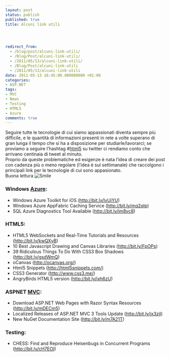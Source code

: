 ```yaml
---
layout: post
status: publish
published: true
title: Alcuni link utili




redirect_from: 
  - /blog/post/alcuni-link-utili/
  - /Blog/Post/alcuni-link-utili/
  - /2011/05/13/alcuni-link-utili/
  - /Blog/Post/alcuni-link-utili
  - /2011/05/13/alcuni-link-utili
date: 2011-05-13 16:45:00.000000000 +01:00
categories:
- ASP.NET
tags:
- MVC
- News
- Testing
- HTML5
- Azure
comments: true
---
```

<p>Seguire tutte le tecnologie di cui siamo appassionati diventa sempre più difficile, e le quantità di informazioni presenti in rete a volte superano di gran lunga il tempo che si ha a disposizione per studiarle/lavorarci; se proviamo a seguire l’hashtag #<a title="Post about HTML5" href="http://tostring.it/tags/archive/html5" target="_blank">html5</a> su twitter ci rendiamo conto che arrivano centinaia di tweet al minuto.     <br />Proprio da queste problematiche ed esigenze è nata l’idea di creare dei post con cadenza più o meno regolare (l’idea è sul settimanale) che raccolgono i principali link per le tecnologie di cui sono appasionato.     <br />Buona lettura <img style="border-bottom-style: none; border-left-style: none; border-top-style: none; border-right-style: none" class="wlEmoticon wlEmoticon-smile" alt="Smile" src="http://www.tostring.it/UserFiles/imperugo/wlEmoticon-smile_2_7.png" /></p>  <h3><strong>Windows </strong><a title="Azure" href="http://tostring.it/tags/archive/azure" target="_blank"><strong>Azure</strong></a><strong>:</strong></h3>  <ul>   <li>Windows Azure Toolkit for iOS (<a title="http://bit.ly/lvUiYU" href="http://bit.ly/lvUiYU">http://bit.ly/lvUiYU</a>) </li>    <li>Windows Azure AppFabric Caching Service (<a title="http://bit.ly/mq2qIp" href="http://bit.ly/mq2qIp">http://bit.ly/mq2qIp</a>) </li>    <li>SQL Azure Diagnostics Tool Available (<a title="http://bit.ly/im8yc8" href="http://bit.ly/im8yc8">http://bit.ly/im8yc8</a>) </li> </ul>  <h3><font style="font-weight: bold"></font></h3>  <h3><font style="font-weight: bold">HTML5:</font></h3>  <ul>   <li>HTML5 WebSockets and Real-Time Tutorials and Resources (<a title="http://bit.ly/kwQXyB" href="http://bit.ly/kwQXyB">http://bit.ly/kwQXyB</a>) </li>    <li>10 Best Javascript Drawing and Canvas Libraries (<a title="http://bit.ly/FpOPs" href="http://bit.ly/FpOPs">http://bit.ly/FpOPs</a>) </li>    <li>39 Ridiculous Things To Do With CSS3 Box Shadows (<a title="http://bit.ly/gsdWmQ" href="http://bit.ly/gsdWmQ">http://bit.ly/gsdWmQ</a>) </li>    <li>oCanvas (<a title="http://ocanvas.org/" href="http://ocanvas.org/">http://ocanvas.org/</a>) </li>    <li>Html5 Snippets (<a title="http://html5snippets.com/" href="http://html5snippets.com/">http://html5snippets.com/</a>) </li>    <li>CSS3 Generator (<a title="http://www.css3.me/" href="http://www.css3.me/">http://www.css3.me/</a>) </li>    <li>AngryBirds HTML5 version (<a title="http://bit.ly/ixh6zU" href="http://bit.ly/ixh6zU">http://bit.ly/ixh6zU</a>) </li> </ul>  <h3><font style="font-weight: bold"></font></h3>  <h3><font style="font-weight: bold">ASPNET </font><a title="ASP.NET MVC" href="http://tostring.it/tags/archive/mvc" target="_blank"><font style="font-weight: bold">MVC</font></a><font style="font-weight: bold">:</font></h3>  <ul>   <li>Download ASP.NET Web Pages with Razor Syntax Resources (<a title="http://bit.ly/mDECm5" href="http://bit.ly/mDECm5">http://bit.ly/mDECm5</a>) </li>    <li>Localized Releases of ASP.NET MVC 3 Tools Update (<a title="http://bit.ly/jx3zjl" href="http://bit.ly/jx3zjl">http://bit.ly/jx3zjl</a>) </li>    <li>New NuGet Documentation Site (<a title="http://bit.ly/m7A21T" href="http://bit.ly/m7A21T">http://bit.ly/m7A21T</a>) </li> </ul>  <h3><font style="font-weight: bold"></font></h3>  <h3><font style="font-weight: bold">Testing:</font></h3>  <ul>   <li>CHESS: Find and Reproduce Heisenbugs in Concurrent Programs (<a title="http://bit.ly/cH7EOI" href="http://bit.ly/cH7EOI">http://bit.ly/cH7EOI</a>) </li> </ul>
